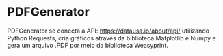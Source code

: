 # PDFGenerator
PDFGenerator se conecta a API: https://datausa.io/about/api/ utilizando Python Requests, cria gráficos através da biblioteca Matplotlib e Numpy e gera um arquivo .PDF por meio da biblioteca Weasyprint.
